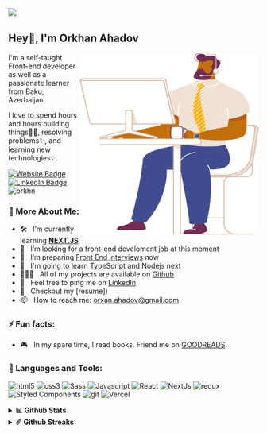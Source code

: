 <img src="./assets/github.gif" />
<h2>Hey👋, I'm Orkhan Ahadov</h2>

<img align="right" src="./assets/character%2012.svg" width="360px" height="365px"/>

<p>I'm a self-taught Front-end developer as well as a passionate learner from Baku, Azerbaijan.</p> 
<p>I love to spend hours and hours building things👨‍💻, resolving problems✨, and learning new technologies💡. </p>

<p><a href="#"><img src="https://img.shields.io/badge/-My portfolio-4E69C8?style=flat-square&amp;labelColor=4E69C8&amp;logo=vercel&amp;link=" alt="Website Badge"></a> <a href="https://www.linkedin.com/in/orkhan-ahadov-34242b124/"><img src="https://img.shields.io/badge/-@Orkhan Ahadov-0077B5?style=flat-square&amp;labelColor=0077B5&amp;logo=LinkedIn&amp;link=https://www.linkedin.com/in/orkhan-ahadov-34242b124/" alt="LinkedIn Badge"></a> <img src="https://komarev.com/ghpvc/?username=orkhn&logoColor=white&color=59cdff" alt="orkhn" /></p>

### 🧐 More About Me:

- 🛠️ &nbsp; I’m currently learning **[NEXT.JS](https://nextjs.org/)**
- 🤝 &nbsp; I’m looking for a front-end develoment job at this moment
- 🌱 &nbsp; I’m preparing [Front End interviews](https://h5bp.org/Front-end-Developer-Interview-Questions/questions/general-questions/) now
- 📖 &nbsp; I'm going to learn TypeScript and Nodejs next
- 👨🏻‍💻 &nbsp; All of my projects are available on [Github](https://github.com/orkhn)
- 🏦 &nbsp; Feel free to ping me on [LinkedIn](https://www.linkedin.com/in/orkhan-ahadov-34242b124/)
- 📝 &nbsp; Checkout my [resume])
- 📫 &nbsp; How to reach me: orxan.ahadov@gmail.com

### ⚡ Fun facts:

- 🎮 &nbsp; In my spare time, I read books. Friend me on [GOODREADS](https://www.goodreads.com/user/show/64366721-orkhan-ahadov).

### 🔨 Languages and Tools:

  <p>
  <img alt="html5" src="https://img.shields.io/badge/-HTML5-E34F26?style=flat-square&logo=html5&logoColor=white" />
  <img alt="css3" src="https://img.shields.io/badge/-CSS3-8DD6F9?style=flat-square&logo=css3&logoColor=white" />
  <img alt="Sass" src="https://img.shields.io/badge/-Sass-CC6699?style=flat-square&logo=sass&logoColor=white" />
  <img alt="Javascript" src="https://img.shields.io/badge/-Javascript-46a2f1?style=flat-square&logo=javascript&logoColor=white" />
  <img alt="React" src="https://img.shields.io/badge/-React-45b8d8?style=flat-square&logo=react&logoColor=white" />
  <img alt="NextJs" src="https://img.shields.io/badge/-NextJs-000000?style=flat-square&logo=next.js&logoColor=white" />
  <img alt="redux" src="https://img.shields.io/badge/-Redux-764ABC?style=flat-square&logo=redux&logoColor=white" />
  <img alt="Styled Components" src="https://img.shields.io/badge/-Styled_Components-db7092?style=flat-square&logo=styled-components&logoColor=white" />
  <img alt="git" src="https://img.shields.io/badge/-Git-F05032?style=flat-square&logo=git&logoColor=white" />
  <img alt="Vercel" src="https://img.shields.io/badge/-Vercel-000?style=flat-square&logo=vercel&logoColor=white" />
  </p>

<details>	
  <summary><b>📊 Github Stats</b></summary>
	
<img height="180em" src="https://github-readme-stats.vercel.app/api?username=orkhn&show_icons=true&hide_border=true&&count_private=true&include_all_commits=true" /><img  src="https://github-readme-stats.vercel.app/api/top-langs/?username=orkhn&show_icons=true&hide_border=true&layout=compact&langs_count=8"/>
</details>

<details>	
  <summary><b>☄️ Github Streaks</b></summary>

<img height="180em" src="https://github-readme-streak-stats.herokuapp.com/?user=orkhn&hide_border=true" />
</details>
